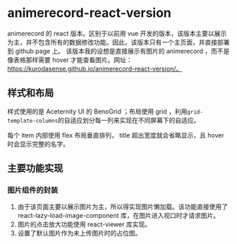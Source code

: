 # animerecord-react-version
animerecord 的 react 版本。区别于以前用 vue 开发的版本，该版本主要以展示为主，并不包含所有的数据修改功能。因此，该版本只有一个主页面，并直接部署到 github page 上。
该版本我的设想是直接展示有图片的 animerecord ，而不是像表格那样需要 hover 才能查看图片。网址：https://kurodasense.github.io/animerecord-react-version/。

## 样式和布局
样式使用的是 Aceternity UI 的 BenoGrid ；布局使用 grid ，利用`grid-template-columns`的自适应划分每一列来实现在不同屏幕下的自适应。

每个 item 内部使用 flex 布局垂直排列， title 超出宽度就会省略显示，且 hover 时会显示完整的名字。

## 主要功能实现
### 图片组件的封装
1. 由于该页面主要以展示图片为主，所以得实现图片懒加载。该功能直接使用了 react-lazy-load-image-component 库，在图片进入视口时才请求图片。
2. 图片的点击放大功能使用 react-viewer 库实现。
3. 设置了默认图片作为未上传图片时的占位图。


